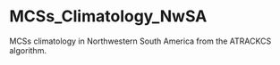 # MCSs_Climatology_NwSA
MCSs climatology in Northwestern South America from the ATRACKCS algorithm.
